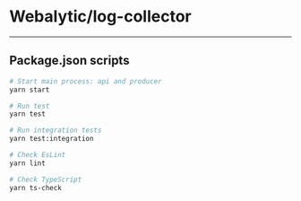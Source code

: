 # Webalytic/log-collector

---
## Package.json scripts

```bash
# Start main process: api and producer 
yarn start

# Run test
yarn test

# Run integration tests
yarn test:integration

# Check EsLint
yarn lint

# Check TypeScript
yarn ts-check
```